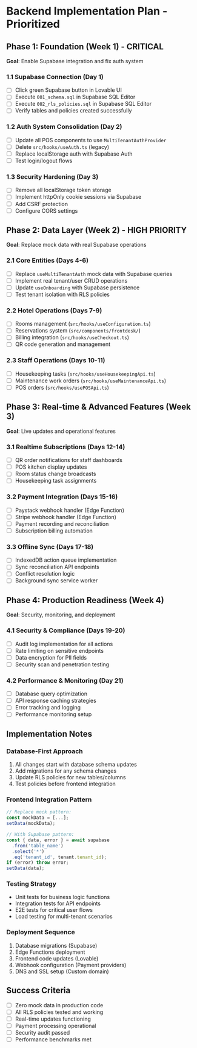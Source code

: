# Backend Implementation Plan - Prioritized

## Phase 1: Foundation (Week 1) - CRITICAL
**Goal**: Enable Supabase integration and fix auth system

### 1.1 Supabase Connection (Day 1)
- [ ] Click green Supabase button in Lovable UI
- [ ] Execute `001_schema.sql` in Supabase SQL Editor
- [ ] Execute `002_rls_policies.sql` in Supabase SQL Editor
- [ ] Verify tables and policies created successfully

### 1.2 Auth System Consolidation (Day 2)
- [ ] Update all POS components to use `MultiTenantAuthProvider`
- [ ] Delete `src/hooks/useAuth.ts` (legacy)
- [ ] Replace localStorage auth with Supabase Auth
- [ ] Test login/logout flows

### 1.3 Security Hardening (Day 3)
- [ ] Remove all localStorage token storage
- [ ] Implement httpOnly cookie sessions via Supabase
- [ ] Add CSRF protection
- [ ] Configure CORS settings

## Phase 2: Data Layer (Week 2) - HIGH PRIORITY
**Goal**: Replace mock data with real Supabase operations

### 2.1 Core Entities (Days 4-6)
- [ ] Replace `useMultiTenantAuth` mock data with Supabase queries
- [ ] Implement real tenant/user CRUD operations
- [ ] Update `useOnboarding` with Supabase persistence
- [ ] Test tenant isolation with RLS policies

### 2.2 Hotel Operations (Days 7-9) 
- [ ] Rooms management (`src/hooks/useConfiguration.ts`)
- [ ] Reservations system (`src/components/frontdesk/`)
- [ ] Billing integration (`src/hooks/useCheckout.ts`)
- [ ] QR code generation and management

### 2.3 Staff Operations (Days 10-11)
- [ ] Housekeeping tasks (`src/hooks/useHousekeepingApi.ts`)
- [ ] Maintenance work orders (`src/hooks/useMaintenanceApi.ts`)
- [ ] POS orders (`src/hooks/usePOSApi.ts`)

## Phase 3: Real-time & Advanced Features (Week 3)
**Goal**: Live updates and operational features

### 3.1 Realtime Subscriptions (Days 12-14)
- [ ] QR order notifications for staff dashboards
- [ ] POS kitchen display updates
- [ ] Room status change broadcasts
- [ ] Housekeeping task assignments

### 3.2 Payment Integration (Days 15-16)
- [ ] Paystack webhook handler (Edge Function)
- [ ] Stripe webhook handler (Edge Function)  
- [ ] Payment recording and reconciliation
- [ ] Subscription billing automation

### 3.3 Offline Sync (Days 17-18)
- [ ] IndexedDB action queue implementation
- [ ] Sync reconciliation API endpoints
- [ ] Conflict resolution logic
- [ ] Background sync service worker

## Phase 4: Production Readiness (Week 4)
**Goal**: Security, monitoring, and deployment

### 4.1 Security & Compliance (Days 19-20)
- [ ] Audit log implementation for all actions
- [ ] Rate limiting on sensitive endpoints
- [ ] Data encryption for PII fields
- [ ] Security scan and penetration testing

### 4.2 Performance & Monitoring (Day 21)
- [ ] Database query optimization
- [ ] API response caching strategies
- [ ] Error tracking and logging
- [ ] Performance monitoring setup

## Implementation Notes

### Database-First Approach
1. All changes start with database schema updates
2. Add migrations for any schema changes  
3. Update RLS policies for new tables/columns
4. Test policies before frontend integration

### Frontend Integration Pattern
```typescript
// Replace mock pattern:
const mockData = [...];
setData(mockData);

// With Supabase pattern:
const { data, error } = await supabase
  .from('table_name')
  .select('*')
  .eq('tenant_id', tenant.tenant_id);
if (error) throw error;
setData(data);
```

### Testing Strategy
- Unit tests for business logic functions
- Integration tests for API endpoints  
- E2E tests for critical user flows
- Load testing for multi-tenant scenarios

### Deployment Sequence
1. Database migrations (Supabase)
2. Edge Functions deployment
3. Frontend code updates (Lovable)
4. Webhook configuration (Payment providers)
5. DNS and SSL setup (Custom domain)

## Success Criteria
- [ ] Zero mock data in production code
- [ ] All RLS policies tested and working
- [ ] Real-time updates functioning
- [ ] Payment processing operational
- [ ] Security audit passed
- [ ] Performance benchmarks met